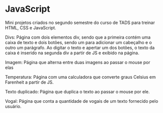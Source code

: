 # JavaScript

Mini projetos criados no segundo semestre do curso de TADS para treinar HTML, CSS e JavaScript. 

Divs: Página com dois elementos div, sendo que a primeira contém uma caixa de texto e dois botões, sendo um para adicionar um cabeçalho e o outro um parágrafo. Ao digitar o texto e apertar um dos botões, o texto da caixa é inserido na segunda div a partir de JS e exibido na página. 

Imagem: Página que alterna entre duas imagens ao passar o mouse por elas

Temperatura: Página com uma calculadora que converte graus Celsius em Farenheit a partir de JS. 
 
Texto duplicado: Página que duplica o texto ao passar o mouse por ele. 

Vogal: Página que conta a quantidade de vogais de um texto fornecido pelo usuário. 
